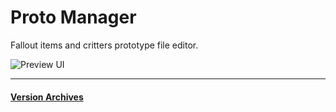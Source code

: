 # Proto Manager
Fallout items and critters prototype file editor.

![Preview UI](/.github/screen.png)

___
#### [Version Archives](https://yadi.sk/d/bb1WTaXCwoJsU)